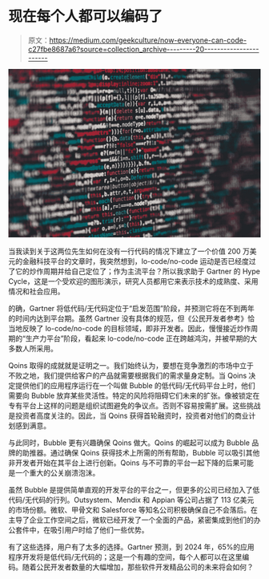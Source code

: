 # 现在每个人都可以编码了

> 原文：<https://medium.com/geekculture/now-everyone-can-code-c27fbe8687a6?source=collection_archive---------20----------------------->

![](img/a2f6a0bccf15b32ace8101aee72a6c7f.png)

当我读到关于这两位先生如何在没有一行代码的情况下建立了一个价值 200 万美元的金融科技平台的文章时，我突然想到，lo-code/no-code 运动是否已经度过了它的炒作周期并给自己定位了；作为主流平台？所以我求助于 Gartner 的 Hype Cycle，这是一个受欢迎的图形演示，研究人员都用它来表示技术的成熟度、采用情况和社会应用。

的确，Gartner 将低代码/无代码定位于“启发范围”阶段，并预测它将在不到两年的时间内达到平台期。虽然 Gartner 没有具体的规范，但《公民开发者参考》恰当地反映了 lo-code/no-code 的目标领域，即非开发者。因此，慢慢接近炒作周期的“生产力平台”阶段，看起来 lo-code/no-code 正在跨越鸿沟，并被早期的大多数人所采用。

Qoins 取得的成就就是证明之一。我们始终认为，要想在竞争激烈的市场中立于不败之地，我们提供给客户的产品就需要根据我们的需求量身定制。当 Qoins 决定提供他们的应用程序运行在一个叫做 Bubble 的低代码/无代码平台上时，他们需要向 Bubble 放弃某些灵活性。特定的风险将阻碍它们未来的扩张。像被锁定在专有平台上这样的问题是组织试图避免的争议点。否则不容易按需扩展。这些挑战是投资者高度关注的。因此，当 Qoins 获得首轮融资时，投资者对他们的商业计划感到满意。

与此同时，Bubble 更有兴趣确保 Qoins 做大。Qoins 的崛起可以成为 Bubble 品牌的助推器。通过确保 Qoins 获得技术上所需的所有帮助，Bubble 可以吸引其他非开发者开始在其平台上进行创新。Qoins 与不可靠的平台一起下降的后果可能是一个重大的公关崩溃泡沫。

虽然 Bubble 是提供简单直观的开发平台的平台之一，但更多的公司已经加入了低代码/无代码的行列。Outsystem、Mendix 和 Appian 等公司占据了 113 亿美元的市场份额。微软、甲骨文和 Salesforce 等知名公司积极确保自己不会落后。在主导了企业工作空间之后，微软已经开发了一个全面的产品，紧密集成到他们的办公套件中，在吸引用户时给了他们一些优势。

有了这些选择，用户有了太多的选择。Gartner 预测，到 2024 年，65%的应用程序开发将是低代码/无代码的；这是一个有趣的空间，每个人都可以在这里编码。随着公民开发者数量的大幅增加，那些软件开发精品公司的未来将会如何？